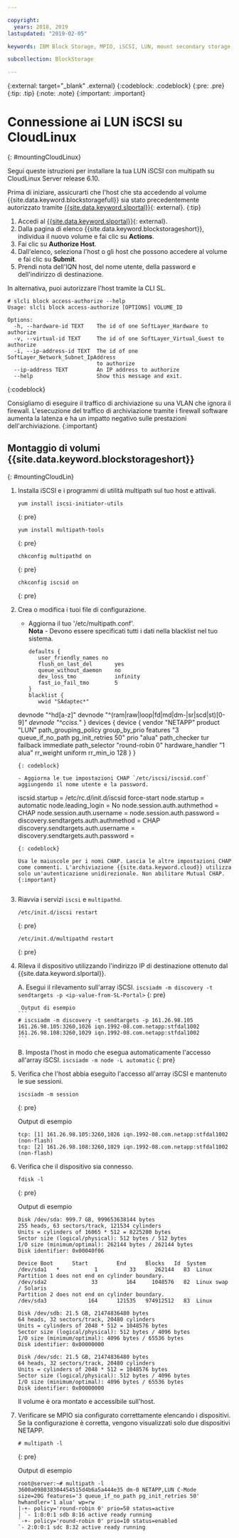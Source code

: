 ```yaml
---

copyright:
  years: 2018, 2019
lastupdated: "2019-02-05"

keywords: IBM Block Storage, MPIO, iSCSI, LUN, mount secondary storage, mount storage in CloudLinux

subcollection: BlockStorage

---
```

{:external: target="_blank" .external}
{:codeblock: .codeblock}
{:pre: .pre}
{:tip: .tip}
{:note: .note}
{:important: .important}

# Connessione ai LUN iSCSI su CloudLinux
{: #mountingCloudLinux}

Segui queste istruzioni per installare la tua LUN iSCSI con multipath su CloudLinux Server release 6.10.

Prima di iniziare, assicurarti che l'host che sta accedendo al volume {{site.data.keyword.blockstoragefull}} sia stato precedentemente autorizzato tramite [{{site.data.keyword.slportal}}](https://control.softlayer.com/){: external}.
{:tip}

1. Accedi al [{{site.data.keyword.slportal}}](https://control.softlayer.com/){: external}.
2. Dalla pagina di elenco {{site.data.keyword.blockstorageshort}}, individua il nuovo volume e fai clic su **Actions**.
3. Fai clic su **Authorize Host**.
4. Dall'elenco, seleziona l'host o gli host che possono accedere al volume e fai clic su **Submit**.
5. Prendi nota dell'IQN host, del nome utente, della password e dell'indirizzo di destinazione.

In alternativa, puoi autorizzare l'host tramite la CLI SL.
```
# slcli block access-authorize --help
Usage: slcli block access-authorize [OPTIONS] VOLUME_ID

Options:
  -h, --hardware-id TEXT    The id of one SoftLayer_Hardware to authorize
  -v, --virtual-id TEXT     The id of one SoftLayer_Virtual_Guest to authorize
  -i, --ip-address-id TEXT  The id of one SoftLayer_Network_Subnet_IpAddress
                            to authorize
  --ip-address TEXT         An IP address to authorize
  --help                    Show this message and exit.
```
{:codeblock}

Consigliamo di eseguire il traffico di archiviazione su una VLAN che ignora il firewall. L'esecuzione del traffico di archiviazione tramite i firewall software aumenta la latenza e ha un impatto negativo sulle prestazioni dell'archiviazione.
{:important}

## Montaggio di volumi {{site.data.keyword.blockstorageshort}}
{: #mountingCloudLin}

1. Installa iSCSI e i programmi di utilità multipath sul tuo host e attivali.
   ```
   yum install iscsi-initiator-utils
   ```
   {: pre}

   ```
   yum install multipath-tools

   ```
   {: pre}

   ```
   chkconfig multipathd on
   ```
   {: pre}

   ```
   chkconfig iscsid on
   ```
   {: pre}

2. Crea o modifica i tuoi file di configurazione.
   - Aggiorna il tuo '/etc/multipath.conf'. <br/>**Nota** - Devono essere specificati tutti i dati nella blacklist nel tuo sistema.
     ```
     defaults {
        user_friendly_names no
        flush_on_last_del       yes
        queue_without_daemon    no
        dev_loss_tmo            infinity
        fast_io_fail_tmo        5
     }
     blacklist {
        wwid "SAdaptec*"
   devnode "^hd[a-z]"
   devnode "^(ram|raw|loop|fd|md|dm-|sr|scd|st)[0-9]*"
        devnode "^cciss.*"
   }
   devices {
     device {
        vendor "NETAPP"
   product "LUN"
   path_grouping_policy group_by_prio
   features "3 queue_if_no_path pg_init_retries 50"
   prio "alua"
   path_checker tur
   failback immediate
   path_selector "round-robin 0"
   hardware_handler "1 alua"
   rr_weight uniform
   rr_min_io 128
   }
     }
     ```
     {: codeblock}

   - Aggiorna le tue impostazioni CHAP `/etc/iscsi/iscsid.conf` aggiungendo il nome utente e la password.

     ```
     iscsid.startup = /etc/rc.d/init.d/iscsid force-start
     node.startup = automatic
     node.leading_login = No
     node.session.auth.authmethod = CHAP
     node.session.auth.username = <USER NAME VALUE FROM PORTAL>
     node.session.auth.password = <PASSWORD VALUE FROM PORTAL>
     discovery.sendtargets.auth.authmethod = CHAP
     discovery.sendtargets.auth.username = <USER NAME VALUE FROM PORTAL>
     discovery.sendtargets.auth.password = <PASSWORD VALUE FROM PORTAL>
     ```
     {: codeblock}

     Usa le maiuscole per i nomi CHAP. Lascia le altre impostazioni CHAP come commenti. L'archiviazione {{site.data.keyword.cloud}} utilizza solo un'autenticazione unidirezionale. Non abilitare Mutual CHAP.
     {:important}


3. Riavvia i servizi `iscsi` e `multipathd`.
   ```
   /etc/init.d/iscsi restart   
   ```
   {: pre}

   ```
   /etc/init.d/multipathd restart   
   ```
   {: pre}

4. Rileva il dispositivo utilizzando l'indirizzo IP di destinazione ottenuto dal {{site.data.keyword.slportal}}.

     A. Esegui il rilevamento sull'array iSCSI.
       ```
       iscsiadm -m discovery -t sendtargets -p <ip-value-from-SL-Portal>
       ```
       {: pre}

        Output di esempio
       ```
       # iscsiadm -m discovery -t sendtargets -p 161.26.98.105
       161.26.98.105:3260,1026 iqn.1992-08.com.netapp:stfdal1002
       161.26.98.108:3260,1029 iqn.1992-08.com.netapp:stfdal1002
       ```

     B. Imposta l'host in modo che esegua automaticamente l'accesso all'array iSCSI.
       ```
       iscsiadm -m node -L automatic
       ```
       {: pre}

5. Verifica che l'host abbia eseguito l'accesso all'array iSCSI e mantenuto le sue sessioni.
   ```
   iscsiadm -m session
   ```
   {: pre}

   Output di esempio
   ```
   tcp: [1] 161.26.98.105:3260,1026 iqn.1992-08.com.netapp:stfdal1002 (non-flash)
   tcp: [2] 161.26.98.108:3260,1029 iqn.1992-08.com.netapp:stfdal1002 (non-flash)
   ```


6. Verifica che il dispositivo sia connesso.
   ```
   fdisk -l
   ```
   {: pre}

   Output di esempio
   ```
   Disk /dev/sda: 999.7 GB, 999653638144 bytes
   255 heads, 63 sectors/track, 121534 cylinders
   Units = cylinders of 16065 * 512 = 8225280 bytes
   Sector size (logical/physical): 512 bytes / 512 bytes
   I/O size (minimum/optimal): 262144 bytes / 262144 bytes
   Disk identifier: 0x00040f06

   Device Boot      Start         End      Blocks   Id  System
   /dev/sda1   *           1          33      262144   83  Linux
   Partition 1 does not end on cylinder boundary.
   /dev/sda2              33         164     1048576   82  Linux swap / Solaris
   Partition 2 does not end on cylinder boundary.
   /dev/sda3             164      121535   974912512   83  Linux

   Disk /dev/sdb: 21.5 GB, 21474836480 bytes
   64 heads, 32 sectors/track, 20480 cylinders
   Units = cylinders of 2048 * 512 = 1048576 bytes
   Sector size (logical/physical): 512 bytes / 4096 bytes
   I/O size (minimum/optimal): 4096 bytes / 65536 bytes
   Disk identifier: 0x00000000

   Disk /dev/sdc: 21.5 GB, 21474836480 bytes
   64 heads, 32 sectors/track, 20480 cylinders
   Units = cylinders of 2048 * 512 = 1048576 bytes
   Sector size (logical/physical): 512 bytes / 4096 bytes
   I/O size (minimum/optimal): 4096 bytes / 65536 bytes
   Disk identifier: 0x00000000
   ```

   Il volume è ora montato e accessibile sull'host.

7. Verificare se MPIO sia configurato correttamente elencando i dispositivi. Se la configurazione è corretta, vengono visualizzati solo due dispositivi NETAPP.

   ```
   # multipath -l
   ```
   {: pre}

   Output di esempio
   ```
   root@server:~# multipath -l
   3600a098038304454515d4b6a5a444e35 dm-0 NETAPP,LUN C-Mode
   size=20G features='3 queue_if_no_path pg_init_retries 50' hwhandler='1 alua' wp=rw
   |-+- policy='round-robin 0' prio=50 status=active
   | `- 1:0:0:1 sdb 8:16 active ready running
   `-+- policy='round-robin 0' prio=10 status=enabled
   `- 2:0:0:1 sdc 8:32 active ready running
   ```
